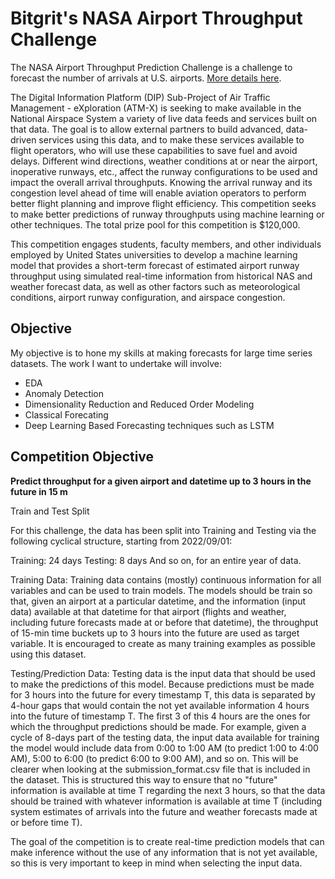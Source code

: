 # Bitgrit's NASA Airport Throughput Challenge
The NASA Airport Throughput Prediction Challenge is a challenge to forecast the number of arrivals at U.S. airports. [More details here](https://bitgrit.net/competition/23).

The Digital Information Platform (DIP) Sub-Project of Air Traffic Management - eXploration (ATM-X) is seeking to make available in the National Airspace System a variety of live data feeds and services built on that data. The goal is to allow external partners to build advanced, data-driven services using this data, and to make these services available to flight operators, who will use these capabilities to save fuel and avoid delays. Different wind directions, weather conditions at or near the airport, inoperative runways, etc., affect the runway configurations to be used and impact the overall arrival throughputs. Knowing the arrival runway and its congestion level ahead of time will enable aviation operators to perform better flight planning and improve flight efficiency. This competition seeks to make better predictions of runway throughputs using machine learning or other techniques. The total prize pool for this competition is $120,000.

This competition engages students, faculty members, and other individuals employed by United States universities to develop a machine learning model that provides a short-term forecast of estimated airport runway throughput using simulated real-time information from historical NAS and weather forecast data, as well as other factors such as meteorological conditions, airport runway configuration, and airspace congestion.


## Objective
My objective is to hone my skills at making forecasts for large time series datasets.
The work I want to undertake will involve:
- EDA 
- Anomaly Detection
- Dimensionality Reduction and Reduced Order Modeling
- Classical Forecating
- Deep Learning Based Forecasting techniques such as LSTM


## Competition Objective
**Predict throughput for a given airport and datetime  up to 3 hours in the future in 15 m**

Train and Test Split

For this challenge, the data has been split into Training and Testing via the following cyclical structure, starting from 2022/09/01:

Training: 24 days
Testing: 8 days
And so on, for an entire year of data.

Training Data: Training data contains (mostly) continuous information for all variables and can be used to train models. The models should be train so that, given an airport at a particular datetime, and the information (input data) available at that datetime for that airport (flights and weather, including future forecasts made at or before that datetime), the throughput of 15-min time buckets up to 3 hours into the future are used as target variable.
It is encouraged to create as many training examples as possible using this dataset.

Testing/Prediction Data: Testing data is the input data that should be used to make the predictions of this model. Because predictions must be made for 3 hours into the future for every timestamp T, this data is separated by 4-hour gaps that would contain the not yet available information 4 hours into the future of timestamp T. The first 3 of this 4 hours are the ones for which the throughput predictions should be made. For example, given a cycle of 8-days part of the testing data, the input data available for training the model would include data from 0:00 to 1:00 AM (to predict 1:00 to 4:00 AM), 5:00 to 6:00 (to predict 6:00 to 9:00 AM), and so on. This will be clearer when looking at the submission_format.csv file that is included in the dataset.
This is structured this way to ensure that no "future" information is available at time T regarding the next 3 hours, so that the data should be trained with whatever information is available at time T (including system estimates of arrivals into the future and weather forecasts made at or before time T).

The goal of the competition is to create real-time prediction models that can make inference without the use of any information that is not yet available, so this is very important to keep in mind when selecting the input data.